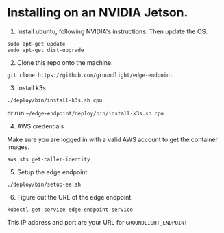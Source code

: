 # Installing on an NVIDIA Jetson.

1) Install ubuntu, following NVIDIA's instructions.  Then update the OS.

```
sudo apt-get update
sudo apt-get dist-upgrade
```

2) Clone this repo onto the machine.

```
git clone https://github.com/groundlight/edge-endpoint
```

3) Install k3s

```
./deploy/bin/install-k3s.sh cpu
```

or run `~/edge-endpoint/deploy/bin/install-k3s.sh cpu`

4) AWS credentials

Make sure you are logged in with a valid AWS account to get the container images.

```
aws sts get-caller-identity
```


5) Setup the edge endpoint.

```
./deploy/bin/setup-ee.sh
```

6) Figure out the URL of the edge endpoint.

```
kubectl get service edge-endpoint-service
```

This IP address and port are your URL for `GROUNDLIGHT_ENDPOINT`